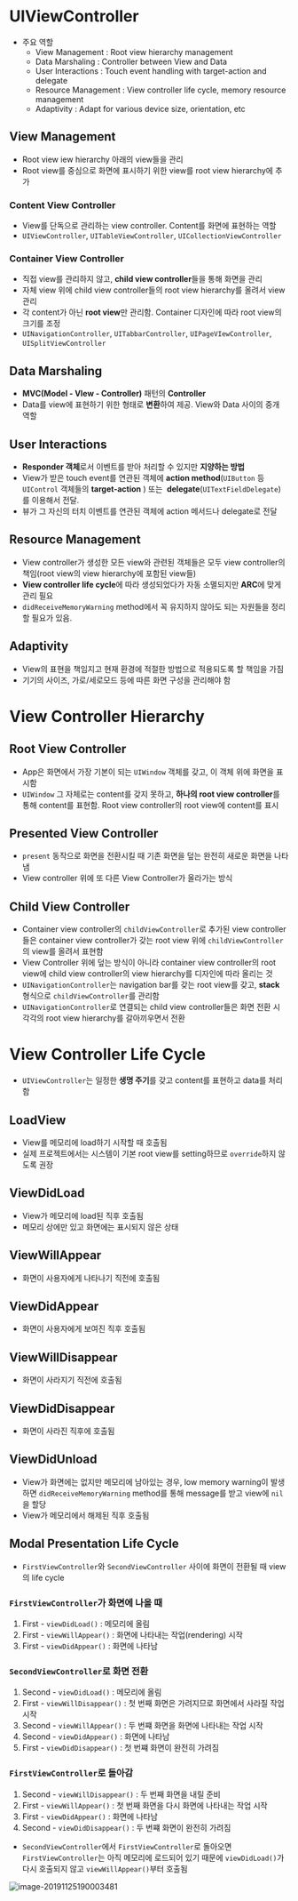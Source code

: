 # UIViewController

- 주요 역할
  - View Management : Root view hierarchy management
  - Data Marshaling : Controller between View and Data
  - User Interactions : Touch event handling with target-action and delegate
  - Resource Management : View controller life cycle, memory resource management
  - Adaptivity : Adapt for various device size, orientation, etc

## View Management

- Root view iew hierarchy 아래의 view들을 관리
- Root view를 중심으로 화면에 표시하기 위한 view를 root view hierarchy에 추가

### Content View Controller

- View를 단독으로 관리하는 view controller. Content를 화면에 표현하는 역할
- `UIViewController`, `UITableViewController`, `UICollectionViewController`

### Container View Controller

- 직접 view를 관리하지 않고, **child view controller**들을 통해 화면을 관리
- 자체 view 위에 child view controller들의 root view hierarchy를 올려서 view 관리
- 각 content가 아닌 **root view**만 관리함. Container 디자인에 따라 root view의 크기를 조정
- `UINavigationController`, `UITabbarController`, `UIPageVIewController`, `UISplitViewController`

## Data Marshaling

- **MVC(Model - VIew - Controller)** 패턴의 **Controller**
- Data를 view에 표현하기 위한 형태로 **변환**하여 제공. View와 Data 사이의 중개 역할

## User Interactions

- **Responder 객체**로서 이벤트를 받아 처리할 수 있지만 **지양하는 방법**
- View가 받은 touch event를 연관된 객체에 **action method**(`UIButton` 등 `UIControl` 객체들의 **target-action** ) 또는  **delegate**(`UITextFieldDelegate`)를 이용해서 전달.
- 뷰가 그 자신의 터치 이벤트를 연관된 객체에 action 메서드나 delegate로 전달

## Resource Management

- View controller가 생성한 모든 view와 관련된 객체들은 모두 view controller의 책임(root view의 view hierarchy에 포함된 view들)
- **View controller life cycle**에 따라 생성되었다가 자동 소멸되지만 **ARC**에 맞게 관리 필요
- `didReceiveMemoryWarning` method에서 꼭 유지하지 않아도 되는 자원들을 정리할 필요가 있음. 

## Adaptivity

- View의 표현을 책임지고 현재 환경에 적절한 방법으로 적용되도록 할 책임을 가짐
- 기기의 사이즈, 가로/세로모드 등에 따른 화면 구성을 관리해야 함

# View Controller Hierarchy

## Root View Controller

- App은 화면에서 가장 기본이 되는 `UIWindow` 객체를 갖고, 이 객체 위에 화면을 표시함
- `UIWindow` 그 자체로는 content를 갖지 못하고, **하나의 root view controller**를 통해 content를 표현함. Root view controller의 root view에 content를 표시

## Presented View Controller

- `present` 동작으로 화면을 전환시킬 때 기존 화면을 덮는 완전히 새로운 화면을 나타냄
- View controller 위에 또 다른 View Controller가 올라가는 방식

## Child View Controller

- Container view controller의 `childViewController`로 추가된 view controller들은 container view controller가 갖는 root view 위에 `childViewController`의 view를 올려서 표현함
- View Controller 위에 덮는 방식이 아니라 container view controller의 root view에 child view controller의 view hierarchy를 디자인에 따라 올리는 것
- `UINavigationController`는 navigation bar를 갖는 root view를 갖고, **stack** 형식으로 `childViewController`를 관리함
- `UINavigationController`로 연결되는 child view controller들은 화면 전환 시 각각의 root view hierarchy를 갈아끼우면서 전환

# View Controller Life Cycle

- `UIViewController`는 일정한 **생명 주기**를 갖고 content를 표현하고 data를 처리함

## LoadView

- View를 메모리에 load하기 시작할 때 호출됨
- 실제 프로젝트에서는 시스템이 기본 root view를 setting하므로 `override`하지 않도록 권장

## ViewDidLoad

- View가 메모리에 load된 직후 호출됨
- 메모리 상에만 있고 화면에는 표시되지 않은 상태

## ViewWillAppear

- 화면이 사용자에게 나타나기 직전에 호출됨

## ViewDidAppear

- 화면이 사용자에게 보여진 직후 호출됨

## ViewWillDisappear

- 화면이 사라지기 직전에 호출됨

## ViewDidDisappear

- 화면이 사라진 직후에 호출됨

## ViewDidUnload

- View가 화면에는 없지만 메모리에 남아있는 경우,  low memory warning이 발생하면 `didReceiveMemoryWarning` method를 통해 message를 받고 view에 `nil`을 할당
- View가 메모리에서 해제된 직후 호출됨

## Modal Presentation Life Cycle

- `FirstViewController`와 `SecondViewController` 사이에 화면이 전환될 때 view의 life cycle

### `FirstViewController`가 화면에 나올 때

1. First - `viewDidLoad()` : 메모리에 올림
2. First - `viewWillAppear()` : 화면에 나타내는 작업(rendering) 시작
3. First - `viewDidAppear()` : 화면에 나타남

### `SecondViewController`로 화면 전환

1. Second - `viewDidLoad()` : 메모리에 올림
2. First - `viewWillDisappear()` : 첫 번째 화면은 가려지므로 화면에서 사라질 작업 시작
3. Second - `viewWillAppear()` : 두 번쨰 화면을 화면에 나타내는 작업 시작
4. Second - `viewDidAppear()` : 화면에 나타남
5. First - `viewDidDisappear()` : 첫 번쨰 화면이 완전히 가려짐

### `FirstViewController`로 돌아감

1. Second - `viewWillDisappear()` : 두 번째 화면을 내릴 준비
2. First - `viewWillAppear()` : 첫 번째 화면을 다시 화면에 나타내는 작업 시작
3. First - `viewDidAppear()` : 화면에 나타남
4. Second - `viewDidDisappear()` : 두 번쨰 화면이 완전히 가려짐

- `SecondViewController`에서 `FirstViewController`로 돌아오면 `FirstViewController`는 아직  메모리에 로드되어 있기 때문에  `viewDidLoad()`가 다시 호출되지 않고 `viewWillAppear()`부터 호출됨

![image-20191125190003481](/Users/cskim/Developer/docs/ios-TIL/201911/4주차/191125/assets/image-20191125190003481.png)
